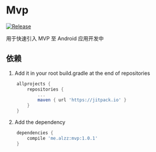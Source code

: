 # Mvp

[![Release](https://jitpack.io/v/me.alzz/mvp.svg)](https://jitpack.io/#me.alzz/mvp)

用于快速引入 MVP 至 Android 应用开发中


## 依赖  
1. Add it in your root build.gradle at the end of repositories
```gradle
	allprojects {
		repositories {
			...
			maven { url 'https://jitpack.io' }
		}
	}
```

2. Add the dependency   
```gradle
	dependencies {
		compile 'me.alzz:mvp:1.0.1'
	}
```

